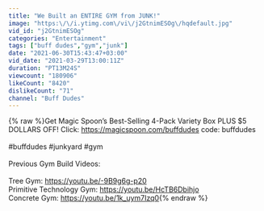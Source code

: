 ```yaml
---
title: "We Built an ENTIRE GYM from JUNK!"
image: "https:\/\/i.ytimg.com\/vi\/j2GtnimESOg\/hqdefault.jpg"
vid_id: "j2GtnimESOg"
categories: "Entertainment"
tags: ["buff dudes","gym","junk"]
date: "2021-06-30T15:43:47+03:00"
vid_date: "2021-03-29T13:00:11Z"
duration: "PT13M24S"
viewcount: "180906"
likeCount: "8420"
dislikeCount: "71"
channel: "Buff Dudes"
---
```

{% raw %}Get Magic Spoon’s Best-Selling 4-Pack Variety Box PLUS $5 DOLLARS OFF! Click: <a rel="nofollow" target="blank" href="https://magicspoon.com/buffdudes">https://magicspoon.com/buffdudes</a> code: buffdudes<br /><br />#buffdudes #junkyard #gym<br /><br />Previous Gym Build Videos:<br /><br />Tree Gym: <a rel="nofollow" target="blank" href="https://youtu.be/-9B9g6g-p20">https://youtu.be/-9B9g6g-p20</a><br />Primitive Technology Gym: <a rel="nofollow" target="blank" href="https://youtu.be/HcTB6Dbihjo">https://youtu.be/HcTB6Dbihjo</a><br />Concrete Gym: <a rel="nofollow" target="blank" href="https://youtu.be/1k_uym7Izq0">https://youtu.be/1k_uym7Izq0</a>{% endraw %}
